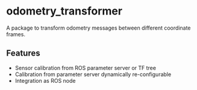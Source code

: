 # odometry_transformer
A package to transform odometry messages between different coordinate frames.

## Features
- Sensor calibration from ROS parameter server or TF tree
- Calibration from parameter server dynamically re-configurable
- Integration as ROS node
